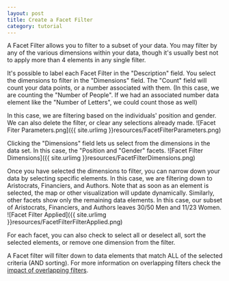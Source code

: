 ```yaml
---
layout: post
title: Create a Facet Filter
category: tutorial
---
```



A Facet Filter allows you to filter to a subset of your data.  You may filter by any of the various dimensions within your data, though it's usually best not to apply more than 4 elements in any single filter.

It's possible to label each Facet Filter in the "Description" field.  You select the dimensions to filter in the "Dimensions" field.  The "Count" field will count your data points, or a number associated with them.  (In this case, we are counting the "Number of People".  If we had an associated number data element like the "Number of Letters", we could count those as well)

In this case, we are filtering based on the individuals' position and gender.  We can also delete the filter, or clear any selections already made.
![Facet Fiter Parameters.png]({{ site.urlimg }}resources/FacetFilterParameters.png)


Clicking the "Dimensions" field lets us select from the dimensions in the data set.  In this case, the "Position and "Gender" facets.
![Facet Filter Dimensions]({{ site.urlimg }}resources/FacetFilterDimensions.png)


Once you have selected the dimensions to filter, you can narrow down your data by selecting specific elements.  In this case, we are filtering down to Aristocrats, Financiers, and Authors.  Note that as soon as an element is selected, the map or other visualization will update dynamically.  Similarly, other facets show only the remaining data elements.  In this case, our subset of Aristocrats, Financiers, and Authors leaves 30/50 Men and 11/23 Women.
![Facet Filter Applied]({{ site.urlimg }}resources/FacetFilterFilterApplied.png)


For each facet, you can also check to select all or deselect all, sort the selected elements, or remove one dimension from the filter.

A Facet filter will filter down to data elements that match ALL of the selected criteria (AND sorting).  For more information on overlapping filters check the [impact of overlapping filters](/palladio/tutorials/filteroverlap).

